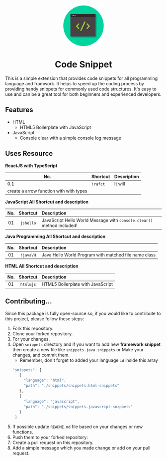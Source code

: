 <p align="center">
  <img src="/assets/logo.png" alt="Code Snippet" width="130" />
</p>

# <center>Code Snippet<center>

This is a simple extension that provides code snippets for all programming
language and framwork. It helps to speed up the coding process by providing
handy snippets for commonly used code structures. It's easy to use and can be a
great tool for both beginners and experienced developers.

## Features

- HTML
  - HTML5 Boilerplate with JavaScript
- JavaScript
  - Console clear with a simple console log message

## Uses Resource

**ReactJS with TypeScript**

| No.                                     | Shortcut | Description |
| --------------------------------------- | -------- | ----------- |
| 0.1                                     | `!rafct` | It will     |
| create a arrow function with with types |

**JavaScript All Shortcut and description**

| No. | Shortcut  | Description                                                            |
| :-: | :-------: | :--------------------------------------------------------------------- |
| 01  | `jshello` | JavaScript Hello World Message with `console.clear()` method included! |

**Java Programming All Shortcut and description**

| No. | Shortcut  | Description                                           |
| :-: | :-------: | :---------------------------------------------------- |
| 01  | `!javaVH` | Java Hello World Program with matched file name class |

**HTML All Shortcut and description**

| No. | Shortcut  | Description                       |
| :-: | :-------: | :-------------------------------- |
| 01  | `html&js` | HTML5 Boilerplate with JavaScript |

## Contributing...

Since this package is fully open-source so, if you would like to contribute to
this project, please follow these steps:

1. Fork this repository.
2. Clone your forked repository.
3. For your changes.
4. Open `snippets` directory and if you want to add new **framework snippet**
   then create a new file like `snippets.java.snippets` or Make your changes,
   and commit them.
   - Remember, don't forget to added your language `id` inside this array
   ```js
   "snippets": [
      {
        "language": "html",
        "path": "./snippets/snippets.html-snippets"
      },
      {
        "language": "javascript",
        "path": "./snippets/snippets.javascript-snippets"
      }
    ]
   ```
5. If possible update `README.md` file based on your changes or new functions.
6. Push them to your forked repository:
7. Create a pull request on this repository.
8. Add a simple message which you made change or add on your pull request.
